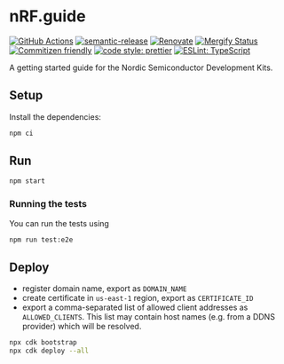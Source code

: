 # nRF.guide

[![GitHub Actions](https://github.com/bifravst/nrf.guide/actions/workflows/build-and-publish.yaml/badge.svg)](https://github.com/bifravst/nrf.guide/actions/workflows/build-and-publish.yaml)
[![semantic-release](https://img.shields.io/badge/%20%20%F0%9F%93%A6%F0%9F%9A%80-semantic--release-e10079.svg)](https://github.com/semantic-release/semantic-release)
[![Renovate](https://img.shields.io/badge/renovate-enabled-brightgreen.svg)](https://renovatebot.com)
[![Mergify Status](https://img.shields.io/endpoint.svg?url=https://gh.mergify.io/badges/bifravst/nrf.guide)](https://mergify.io)
[![Commitizen friendly](https://img.shields.io/badge/commitizen-friendly-brightgreen.svg)](http://commitizen.github.io/cz-cli/)
[![code style: prettier](https://img.shields.io/badge/code_style-prettier-ff69b4.svg)](https://github.com/prettier/prettier/)
[![ESLint: TypeScript](https://img.shields.io/badge/ESLint-TypeScript-blue.svg)](https://github.com/typescript-eslint/typescript-eslint)

A getting started guide for the Nordic Semiconductor Development Kits.

## Setup

Install the dependencies:

```bash
npm ci
```

## Run

```bash
npm start
```

### Running the tests

You can run the tests using

```bash
npm run test:e2e
```

## Deploy

- register domain name, export as `DOMAIN_NAME`
- create certificate in `us-east-1` region, export as `CERTIFICATE_ID`
- export a comma-separated list of allowed client addresses as
  `ALLOWED_CLIENTS`. This list may contain host names (e.g. from a DDNS
  provider) which will be resolved.

```bash
npx cdk bootstrap
npx cdk deploy --all
```
